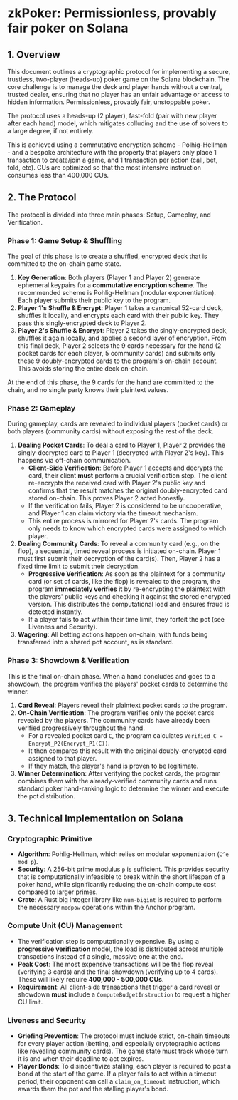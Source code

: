 # zkPoker: Permissionless, provably fair poker on Solana

## 1. Overview

This document outlines a cryptographic protocol for implementing a secure, trustless, two-player (heads-up) poker game on the Solana blockchain. The core challenge is to manage the deck and player hands without a central, trusted dealer, ensuring that no player has an unfair advantage or access to hidden information. Permissionless, provably fair, unstoppable poker.

The protocol uses a heads-up (2 player), fast-fold (pair with new player after each hand) model, which mitigates colluding and the use of solvers to a large degree, if not entirely.

This is achieved using a commutative encryption scheme - Polhig-Hellman - and a bespoke architecture with the property that players only place 1 transaction to create/join a game, and 1 transaction per action (call, bet, fold, etc). CUs are optimized so that the most intensive instruction consumes less than 400,000 CUs.

## 2. The Protocol

The protocol is divided into three main phases: Setup, Gameplay, and Verification.

### Phase 1: Game Setup & Shuffling

The goal of this phase is to create a shuffled, encrypted deck that is committed to the on-chain game state.

1.  **Key Generation**: Both players (Player 1 and Player 2) generate ephemeral keypairs for a **commutative encryption scheme**. The recommended scheme is Pohlig-Hellman (modular exponentiation). Each player submits their public key to the program.
2.  **Player 1's Shuffle & Encrypt**: Player 1 takes a canonical 52-card deck, shuffles it locally, and encrypts each card with their public key. They pass this singly-encrypted deck to Player 2.
3.  **Player 2's Shuffle & Encrypt**: Player 2 takes the singly-encrypted deck, shuffles it again locally, and applies a second layer of encryption. From this final deck, Player 2 selects the 9 cards necessary for the hand (2 pocket cards for each player, 5 community cards) and submits only these 9 doubly-encrypted cards to the program's on-chain account. This avoids storing the entire deck on-chain.

At the end of this phase, the 9 cards for the hand are committed to the chain, and no single party knows their plaintext values.

### Phase 2: Gameplay

During gameplay, cards are revealed to individual players (pocket cards) or both players (community cards) without exposing the rest of the deck.

1.  **Dealing Pocket Cards**: To deal a card to Player 1, Player 2 provides the singly-decrypted card to Player 1 (decrypted with Player 2's key). This happens via off-chain communication.
    *   **Client-Side Verification**: Before Player 1 accepts and decrypts the card, their client **must** perform a crucial verification step. The client re-encrypts the received card with Player 2's public key and confirms that the result matches the original doubly-encrypted card stored on-chain. This proves Player 2 acted honestly.
    *   If the verification fails, Player 2 is considered to be uncooperative, and Player 1 can claim victory via the timeout mechanism.
    *   This entire process is mirrored for Player 2's cards. The program only needs to know which encrypted cards were assigned to which player.
2.  **Dealing Community Cards**: To reveal a community card (e.g., on the flop), a sequential, timed reveal process is initiated on-chain. Player 1 must first submit their decryption of the card(s). Then, Player 2 has a fixed time limit to submit their decryption.
    *   **Progressive Verification**: As soon as the plaintext for a community card (or set of cards, like the flop) is revealed to the program, the program **immediately verifies it** by re-encrypting the plaintext with the players' public keys and checking it against the stored encrypted version. This distributes the computational load and ensures fraud is detected instantly.
    *   If a player fails to act within their time limit, they forfeit the pot (see Liveness and Security).
3.  **Wagering**: All betting actions happen on-chain, with funds being transferred into a shared pot account, as is standard.

### Phase 3: Showdown & Verification

This is the final on-chain phase. When a hand concludes and goes to a showdown, the program verifies the players' pocket cards to determine the winner.

1.  **Card Reveal**: Players reveal their plaintext pocket cards to the program.
2.  **On-Chain Verification**: The program verifies only the pocket cards revealed by the players. The community cards have already been verified progressively throughout the hand.
    *   For a revealed pocket card `C`, the program calculates `Verified_C = Encrypt_P2(Encrypt_P1(C))`.
    *   It then compares this result with the original doubly-encrypted card assigned to that player.
    *   If they match, the player's hand is proven to be legitimate.
3.  **Winner Determination**: After verifying the pocket cards, the program combines them with the already-verified community cards and runs standard poker hand-ranking logic to determine the winner and execute the pot distribution.

## 3. Technical Implementation on Solana

### Cryptographic Primitive

*   **Algorithm**: Pohlig-Hellman, which relies on modular exponentiation (`C^e mod p`).
*   **Security**: A 256-bit prime modulus `p` is sufficient. This provides security that is computationally infeasible to break within the short lifespan of a poker hand, while significantly reducing the on-chain compute cost compared to larger primes.
*   **Crate**: A Rust big integer library like `num-bigint` is required to perform the necessary `modpow` operations within the Anchor program.

### Compute Unit (CU) Management

*   The verification step is computationally expensive. By using a **progressive verification** model, the load is distributed across multiple transactions instead of a single, massive one at the end.
*   **Peak Cost**: The most expensive transactions will be the flop reveal (verifying 3 cards) and the final showdown (verifying up to 4 cards). These will likely require **400,000 - 500,000 CUs**.
*   **Requirement**: All client-side transactions that trigger a card reveal or showdown **must** include a `ComputeBudgetInstruction` to request a higher CU limit.

### Liveness and Security

*   **Griefing Prevention**: The protocol must include strict, on-chain timeouts for every player action (betting, and especially cryptographic actions like revealing community cards). The game state must track whose turn it is and when their deadline to act expires.
*   **Player Bonds**: To disincentivize stalling, each player is required to post a bond at the start of the game. If a player fails to act within a timeout period, their opponent can call a `claim_on_timeout` instruction, which awards them the pot and the stalling player's bond.
